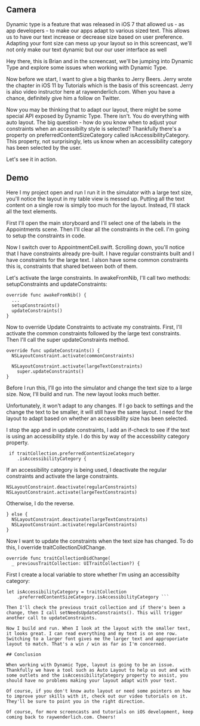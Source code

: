 ## Camera


Dynamic type is a feature that was released in iOS 7 that allowed us - as app developers - to make our apps adapt to various sized text. This allows us to have our text increase or decrease size based on user preference. Adapting your font size can mess up your layout so in this screencast, we'll not only make our text dynamic but our our user interface as well

Hey there, this is Brian and in the screencast, we'll be jumping into Dynamic Type and explore some issues when working with Dynamic Type. 

Now before we start, I want to give a big thanks to Jerry Beers. Jerry wrote the chapter in iOS 11 by Tutorials which is the basis of this screencast. Jerry is also video instructor here at raywenderlich.com. When you have a chance, definitely give him a follow on Twitter.

Now you may be thinking that to adapt our layout, there might be some special API exposed by Dynamic Type. There isn't. You do everything with auto layout. The big question - how do you know when to adjust your constraints when an accessibilty style is selected? Thankfully there's a property on preferredContentSizeCategory called isAccessibilityCategory. This property, not surprisingly, lets us know when an accessibility category has been selected by the user. 

Let's see it in action.

## Demo

Here I my project open and run I run it in the simulator with a large text size, you'll notice the layout in my table view is messed up. Putting all the text content on a single row is simply too much for the layout. Instead, I'll stack all the text elements.

First I'll open the main storyboard and I'll select one of the labels in the Appointments scene. Then I'll clear all the constraints in the cell. I'm going to setup the constraints in code.

Now I switch over to AppointmentCell.swift. Scrolling down, you'll notice that I have constraints already pre-built. I have regular constraints built and I have constraints for the large text. I alson have some common constraints this is, constraints that shared between both of them.

Let's activate the large constraints. In awakeFromNib, I'll call two methods: setupConstraints and updateConstraints:

```
override func awakeFromNib() {
  ...
  setupConstraints()
  updateConstraints()
}
```

Now to override Update Constraints to activate my constraints. First, I'll activate the common constraints followed by the large text constraints. Then I'll call the super updateConstraints method.

```
override func updateConstraints() {
  NSLayoutConstraint.activate(commonConstraints)
  
  NSLayoutConstraint.activate(largeTextConstraints)
    super.updateConstraints()
}
```

Before I run this, I'll go into the simulator and change the text size to a large size. Now, I'll build and run. The new layout looks much better. 

Unfortunately, it won't adapt to any changes. If I go back to settings and the change the text to be smaller, it will still have the same layout. I need for the layout to adapt based on whether an accessibility size has been selected.

I stop the app and in update constraints, I add an if-check to see if the text is using an accessibility style. I do this by way of the accessbility category property.

```
 if traitCollection.preferredContentSizeCategory
    .isAccessibilityCategory {
```

If an accessibility category is being used, I deactivate the regular constraints and activate the large constraints. 

```
NSLayoutConstraint.deactivate(regularConstraints)
NSLayoutConstraint.activate(largeTextConstraints)
```
Otherwise, I do the reverse.

```
} else {
  NSLayoutConstraint.deactivate(largeTextConstraints)
  NSLayoutConstraint.activate(regularConstraints)
}
```

Now I want to update the constraints when the text size has changed. To do this, I override traitCollectionDidChange.

```
override func traitCollectionDidChange(
  _ previousTraitCollection: UITraitCollection?) {
```

First I create a local variable to store whether I'm using an accessibilty category:

```
let isAccessibilityCategory = traitCollection
    .preferredContentSizeCategory.isAccessibilityCategory ```
    
Then I'll check the previous trait collection and if there's been a change, then I call setNeedsUpdateConstraints(). This will trigger another call to updateConstraints.

Now I build and run. When I look at the layout with the smaller text, it looks great. I can read everything and my text is on one row. Switching to a larger font gives me the larger text and approporiate layout to match. That's a win / win as far as I'm concerned.    

## Conclusion

When working with Dynamic Type, layout is going to be an issue. Thankfully we have a tool such as Auto Layout to help us out and with some outlets and the isAccessibilityCategory property to assist, you should have no problems making your layout adapt with your text.

Of course, if you don't know auto layout or need some pointers on how to improve your skills with it, check out our video tutorials on it. They'll be sure to point you in the right direction. 

Of course, for more screencasts and tutorials on iOS development, keep coming back to raywenderlich.com. Cheers!